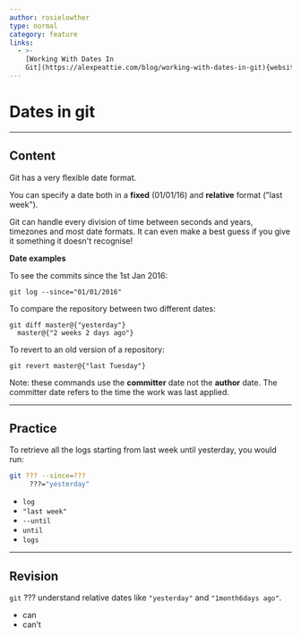 ```yaml
---
author: rosielowther
type: normal
category: feature
links:
  - >-
    [Working With Dates In
    Git](https://alexpeattie.com/blog/working-with-dates-in-git){website}
---
```


# Dates in git


---

## Content

Git has a very flexible date format.

You can specify a date both in a **fixed** (01/01/16) and **relative** format ("last week"). 

Git can handle every division of time between seconds and years, timezones and most date formats. It can even make a best guess if you give it something it doesn't recognise!

**Date examples**

To see the commits since the 1st Jan 2016:

```plain-text
git log --since="01/01/2016"
```

To compare the repository between two different dates:

```plain-text
git diff master@{"yesterday"} 
  master@{"2 weeks 2 days ago"}
```

To revert to an old version of a repository:

```plain-text
git revert master@{"last Tuesday"}
```

Note: these commands use the **committer** date not the **author** date. The committer date refers to the time the work was last applied.


---

## Practice

To retrieve all the logs starting from last week until yesterday, you would run:

```bash
git ??? --since=??? 
     ???="yesterday"
```

- `log`
- `"last week"`
- `--until`
- `until`
- `logs`


---

## Revision

`git` ??? understand relative dates like `"yesterday"` and `"1month6days ago"`.

- can
- can’t
